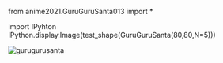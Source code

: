 from anime2021.GuruGuruSanta013 import *

import IPyhton
IPython.display.Image(test_shape(GuruGuruSanta(80,80,N=5)))


![gurugurusanta](https://user-images.githubusercontent.com/94042798/147820481-ddd2152b-40a7-4720-abcf-a480c9c3fef0.png)
